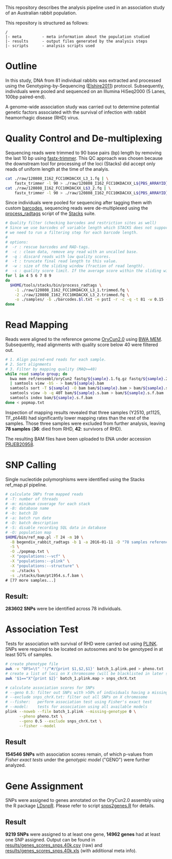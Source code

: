 This repository describes the analysis pipeline used in an association study of an Australian rabbit population.

This repository is structured as follows:
```
/
|- meta         - meta information about the population studied
|- results      - output files generated by the analysis steps
|- scripts      - analysis scripts used
```

# Outline

In this study, DNA from 81 individual rabbits was extracted and processed using the Genotyping-by-Sequencing ([Elshire2011][1]) protocol. Subsequently, individuals were pooled and sequenced on an Illumina HiSeq2000 (5 Lanes, 100bp paired-end).

A genome-wide association study was carried out to determine potential genetic factors associated with the survival of infection with rabbit heamorrhagic disease (RHD) virus.

# Quality Control and De-multiplexing

Sequencing reads were trimmed to 90 base pairs (bp) length by removing the last 10 bp using [fastx-trimmer](http://hannonlab.cshl.edu/fastx_toolkit/). This QC approach was chosen because the downstream tool for processing of the loci (Stacks) did accept only reads of uniform length at the time of the analyis.

```bash
cat ./raw/120808_I162_FCC10KDACXX_L3_1.fq | \
    fastx_trimmer -l 90 > ./raw/120808_I162_FCC10KDACXX_L${PBS_ARRAYID}_1.trimmed.fq
cat ./raw/120808_I162_FCC10KDACXX_L$3_2.fq | \
    fastx_trimmer -l 90 > ./raw/120808_I162_FCC10KDACXX_L${PBS_ARRAYID}_2.trimmed.fq
```

Since individuals were pooled for sequencing after tagging them with custom [barcodes](meta/samples_lib_barcode.csv), sequencing reads were de-multiplexed using the [process_radtags](http://catchenlab.life.illinois.edu/stacks/comp/process_radtags.php) script of the [Stacks](http://catchenlab.life.illinois.edu/stacks/) suite.

```bash
# Quality filter (checking barcodes and restriction sites as well)
# Since we use barcodes of variable length which STACKS does not support
# we need to run a filtering step for each barcode length.
#
# options:
#  -r : rescue barcodes and RAD-tags.
#  -c : clean data, remove any read with an uncalled base.
#  -q : discard reads with low quality scores.
#  -t : truncate final read length to this value.
#  -w : size of the sliding window (fraction of read length).
#  -s : quality score limit. If the average score within the sliding window drops below this value, the read is discarded.
for l in 4 5 6 7 8 9
do
  $HOME/tools/stacks/bin/process_radtags \
    -1 ./raw/120808_I162_FCC10KDACXX_L3_1.trimmed.fq \
    -2 ./raw/120808_I162_FCC10KDACXX_L3_2.trimmed.fq \
    -o ./samples/ -b ./barcodes.$l.txt -e pstI -r -c -q -t 81 -w 0.15 -s 20
done
```

# Read Mapping

Reads were aligned to the reference genome [OryCun2.0](http://www.ensembl.org/Oryctolagus_cuniculus/Info/Index) using [BWA MEM](https://github.com/lh3/bwa). Subsequently, read alignments with quality score below 40 were filtered out.

```bash
# 1. Align paired-end reads for each sample.
# 2. Sort alignments
# 3. Filter by mapping quality (MAQ>=40)
while read sample group; do
  bwa mem ref/ensembl/oryCun2 fastq/${sample}.1.fq.gz fastq/${sample}.2.fq.gz \
  | samtools view -bS - > bam/${sample}.bam
  samtools sort -T ${sample} -O bam bam/${sample}.bam > bam/${sample}.s.bam
  samtools view -b -q 40T bam/${sample}.s.bam > bam/${sample}.s.f.bam
  samtools index bam/${sample}.s.f.bam
done < popmap.txt
```

Inspection of mapping results revealed that three samples (Y2510, pt1125, TF_pt448) had significantly lower mapping rates than the rest of the samples. Those three samples were excluded from further analysis, leaving **78 samples** (**36**: died from RHD, **42**: survivors of RHD).

The resulting BAM files have been uploaded to ENA under accession [PRJEB20958](http://www.ebi.ac.uk/ena/data/view/PRJEB20958).

# SNP Calling

Single nucleotide polymorphisms were identified using the Stacks ref_map.pl pipeline.

```bash
# calculate SNPs from mapped reads
# -T: number of threads
# -m: minimum coverage for each stack
# -B: database name
# -b: batch ID
# -a: batch run date
# -D: batch description
# -S: disable recording SQL data in database
# -O: population map
$HOME/bin/ref_map.pl -T 24 -m 10 \
  -B begendiv_rabbit_radtags -b 1 -a 2016-01-11 -D "78 samples reference-aligned using BWA MEM" \
  -S \
  -O ./popmap.txt \
  -X "populations:--vcf" \
  -X "populations:--plink" \
  -X "populations:--structure" \
  -o ./stacks \
  -s ./stacks/bam/pt1954.s.f.bam \
# [77 more samples...]
```

## Result:

**283602 SNPs** were be identified across 78 individuals.

# Association Test

Tests for association with survival of RHD were carried out using [PLINK](http://zzz.bwh.harvard.edu/plink/). SNPs were required to be located on autosomes and to be genotyped in at least 50% of samples.

```bash
# create phenotype file
awk -v "OFS=\t" '!/^#/{print $1,$2,$1}' batch_1.plink.ped > pheno.txt
# create a list of loci on X chromosome (will be blacklisted in later steps)
awk '$1=="X"{print $2}' batch_1.plink.map > snps_chrX.txt

# calculate association scores for SNPs
# --geno 0.5: filter out SNPs with >50% of individuals having a missing genotype
# --exclude snps_chrX.txt: filter out all SNPs on X chromosome
# --fisher:   perform association test using Fisher's exact test
# --model:    tests for association using all available models
plink --noweb --file batch_1.plink --missing-genotype 0 \
      --pheno pheno.txt \
      --geno 0.5 --exclude snps_chrX.txt \
      --fisher --model
```

## Result

**154546 SNPs** with association scores remain, of which p-values from *Fisher exact tests* under the *genotypic model* ("GENO") were further analyzed.

# Gene Assignment

SNPs were assigned to genes annotated on the OryCun2.0 assembly using the R package [LDsnpR](http://services.cbu.uib.no/software/ldsnpr). Please refer to script [snps2genes.R](scripts/snps2genes.R) for details.

## Result

**9219 SNPs** were assigned to at least one gene, **14962 genes** had at least one SNP assigned. Output can be found in [results/genes_scores_snps.40k.csv](results/genes_scores_snps.40k.csv) (raw) and [results/genes_scores_snps.40k.xls](results/genes_scores_snps.40k.xls) (with additional meta info).

[1]: https://doi.org/10.1371/journal.pone.0019379

